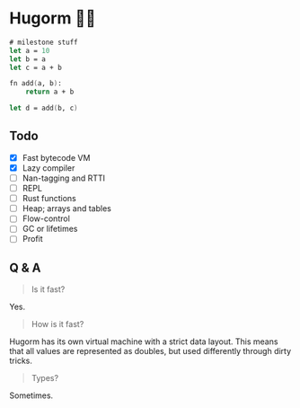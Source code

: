 # Hugorm 🐍😎

```fs
# milestone stuff
let a = 10
let b = a
let c = a + b

fn add(a, b):
    return a + b

let d = add(b, c)
```

## Todo

- [x] Fast bytecode VM
- [x] Lazy compiler
- [ ] Nan-tagging and RTTI
- [ ] REPL
- [ ] Rust functions
- [ ] Heap; arrays and tables
- [ ] Flow-control
- [ ] GC or lifetimes
- [ ] Profit

## Q & A

> Is it fast?

Yes.

> How is it fast?

Hugorm has its own virtual machine with a strict data layout. This means that all values are represented as doubles, but used differently through dirty tricks.

> Types?

Sometimes.
